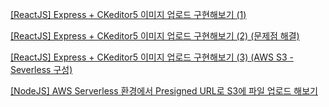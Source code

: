 [[ReactJS] Express + CKeditor5 이미지 업로드 구현해보기 (1)](https://velog.io/@ohjinseo/ReactJS-Express-CKeditor5-%EC%9D%B4%EB%AF%B8%EC%A7%80-%EC%97%85%EB%A1%9C%EB%93%9C-%EA%B5%AC%ED%98%84%ED%95%B4%EB%B3%B4%EA%B8%B0)

[[ReactJS] Express + CKeditor5 이미지 업로드 구현해보기 (2) (문제점 해결)](https://velog.io/@ohjinseo/ReactJS-Express-CKeditor5-%EC%9D%B4%EB%AF%B8%EC%A7%80-%EC%97%85%EB%A1%9C%EB%93%9C-%EA%B5%AC%ED%98%84%ED%95%B4%EB%B3%B4%EA%B8%B0-2)

[[ReactJS] Express + CKeditor5 이미지 업로드 구현해보기 (3) (AWS S3 - Severless 구성)](https://velog.io/@ohjinseo/ReactJS-Express-CKeditor5-%EC%9D%B4%EB%AF%B8%EC%A7%80-%EC%97%85%EB%A1%9C%EB%93%9C-%EA%B5%AC%ED%98%84%ED%95%B4%EB%B3%B4%EA%B8%B0-3-AWS-S3-%EC%97%B0%EB%8F%99)

[[NodeJS] AWS Serverless 환경에서 Presigned URL로 S3에 파일 업로드 해보기](https://velog.io/@ohjinseo/NodeJS-AWS-Serverless-%ED%99%98%EA%B2%BD%EC%97%90%EC%84%9C-PresignedURL-%EA%B0%80%EC%A0%B8%EC%98%A4%EA%B8%B0)
